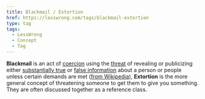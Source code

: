 ```yaml
---
title: Blackmail / Extortion
href: https://lesswrong.com/tags/blackmail-extortion
type: tag
tags:
  - LessWrong
  - Concept
  - Tag
---
```


**Blackmail** is an act of [coercion](https://en.wikipedia.org/wiki/Coercion) using the [threat](https://en.wikipedia.org/wiki/Threat) of revealing or publicizing either [substantially true](https://en.wikipedia.org/wiki/Substantial_truth) or [false information](https://en.wikipedia.org/wiki/False_information) about a person or people unless certain demands are met ([from Wikipedia](https://en.wikipedia.org/wiki/Blackmail)), **Extortion** is the more general concept of threatening someone to get them to give you something. They are often discussed together as a reference class.